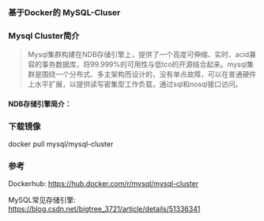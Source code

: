 ### 基于Docker的 MySQL-Cluser


### Mysql Cluster简介

>Mysql集群构建在NDB存储引擎上，提供了一个高度可伸缩、实时、acid兼容的事务数据库，将99.999%的可用性与低tco的开源结合起来。mysql集群是围绕一个分布式、多主架构而设计的，没有单点故障，可以在普通硬件上水平扩展，以提供读写密集型工作负载，通过sql和nosql接口访问。

#### NDB存储引擎简介：



### 下载镜像
docker pull mysql/mysql-cluster


### 参考 


Dockerhub: https://hub.docker.com/r/mysql/mysql-cluster


MySQL常见存储引擎:  https://blog.csdn.net/bigtree_3721/article/details/51336341